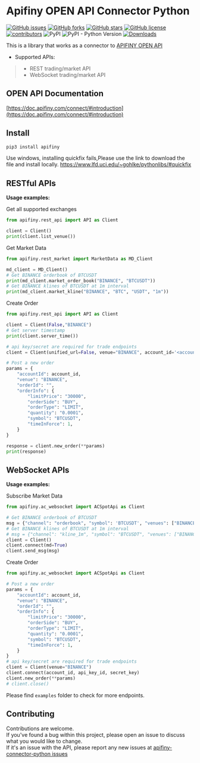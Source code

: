 # Apifiny OPEN API Connector Python
[![GitHub issues](https://img.shields.io/github/issues/Apifiny-IO/apifiny-connector-python)](https://github.com/Apifiny-IO/apifiny-connector-python/issues)
[![GitHub forks](https://img.shields.io/github/forks/Apifiny-IO/apifiny-connector-python)](https://github.com/Apifiny-IO/apifiny-connector-python/network)
[![GitHub stars](https://img.shields.io/github/stars/Apifiny-IO/apifiny-connector-python)](https://github.com/Apifiny-IO/apifiny-connector-python/stargazers)
[![GitHub license](https://img.shields.io/github/license/Apifiny-IO/apifiny-connector-python)](https://github.com/Apifiny-IO/apifiny-connector-python/blob/main/LICENSE)
[![contributors](https://img.shields.io/github/contributors/Apifiny-IO/apifiny-connector-python)](https://github.com/Apifiny-IO/apifiny-connector-python/graphs/contributors)
![PyPI](https://img.shields.io/pypi/v/apifiny)
![PyPI - Python Version](https://img.shields.io/pypi/pyversions/apifiny)
[![Downloads](https://pepy.tech/badge/apifiny/month)](https://pepy.tech/project/apifiny)

This is a library that works as a connector to [APIFINY OPEN API](https://github.com/Apifiny-IO/apifiny-connector-python)

- Supported APIs:
>- REST trading/market API
>- WebSocket trading/market API


## OPEN API Documentation

[https://doc.apifiny.com/connect/#introduction](https://doc.apifiny.com/connect/#introduction)


## Install
```python
pip3 install apifiny
```
Use windows, installing quickfix fails,Please use the link to download the file and install locally.
https://www.lfd.uci.edu/~gohlke/pythonlibs/#quickfix

## RESTful APIs
**Usage examples:**

Get all supported exchanges
```python
from apifiny.rest_api import API as Client

client = Client()
print(client.list_venue())
```
Get Market Data
```python
from apifiny.rest_market import MarketData as MD_Client

md_client = MD_Client()
# Get BINANCE orderbook of BTCUSDT
print(md_client.market_order_book("BINANCE", "BTCUSDT"))
# Get BINANCE klines of BTCUSDT at 1m interval
print(md_client.market_kline("BINANCE", "BTC", "USDT", "1m"))
```
Create Order
```python
from apifiny.rest_api import API as Client

client = Client(False,"BINANCE")
# Get server timestamp
print(client.server_time())

# api key/secret are required for trade endpoints
client = Client(unified_url=False, venue="BINANCE", account_id='<account_id>', key='<api_key>', secret='<api_secret>')

# Post a new order
params = {
    "accountId": account_id,
    "venue": "BINANCE",
    "orderId": "",
    "orderInfo": {
        "limitPrice": "30000",
        "orderSide": "BUY",
        "orderType": "LIMIT",
        "quantity": "0.0001",
        "symbol": "BTCUSDT",
        "timeInForce": 1,
    }
}

response = client.new_order(**params)
print(response)
```
## WebSocket APIs

**Usage examples:**

Subscribe Market Data
```python
from apifiny.ac_websocket import ACSpotApi as Client

# Get BINANCE orderbook of BTCUSDT
msg = {"channel": "orderbook", "symbol": 'BTCUSDT', "venues": ["BINANCE"], "action": "sub"}
# Get BINANCE klines of BTCUSDT at 1m interval
# msg = {"channel": "kline_1m", "symbol": "BTCUSDT", "venues": ["BINANCE"], "action": "sub"}
client = Client()
client.connect(md=True)
client.send_msg(msg)
```
Create Order
```python
from apifiny.ac_websocket import ACSpotApi as Client

# Post a new order
params = {
    "accountId": account_id,
    "venue": "BINANCE",
    "orderId": "",
    "orderInfo": {
        "limitPrice": "30000",
        "orderSide": "BUY",
        "orderType": "LIMIT",
        "quantity": "0.0001",
        "symbol": "BTCUSDT",
        "timeInForce": 1,
    }
}
# api key/secret are required for trade endpoints
client = Client(venue="BINANCE")
client.connect(account_id, api_key_id, secret_key)
client.new_order(**params)
# client.close()
```

Please find `examples` folder to check for more endpoints.


## Contributing

Contributions are welcome.<br/>
If you've found a bug within this project, please open an issue to discuss what you would like to change.<br/>
If it's an issue with the API, please report any new issues at [apifiny-connector-python issues](https://github.com/Apifiny-IO/apifiny-connector-python/issues)
